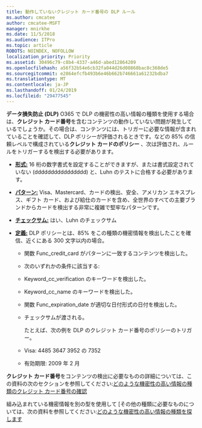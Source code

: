 ```yaml
---
title: 動作していないクレジット カード番号の DLP ルール
ms.author: cmcatee
author: cmcatee-MSFT
manager: mnirkhe
ms.date: 11/5/2018
ms.audience: ITPro
ms.topic: article
ROBOTS: NOINDEX, NOFOLLOW
localization_priority: Priority
ms.assetid: 30496c79-c8b4-4337-a46d-abed12864209
ms.openlocfilehash: a56f32b54e6cb32fa044d26d08868bac8c368de5
ms.sourcegitcommit: e2864efcfb493b6e46b662b746661a61232bdba7
ms.translationtype: MT
ms.contentlocale: ja-JP
ms.lasthandoff: 01/24/2019
ms.locfileid: "29477545"
---
```

**データ損失防止 (DLP)** O365 で DLP の機密性の高い情報の種類を使用する場合は、**クレジット カード番号**を含むコンテンツの動作していない問題が発生しているでしょうか。その場合は、コンテンツには、トリガーに必要な情報が含まれていることを確認して、DLP ポリシーが評価されるときです。などの 85% の信頼レベルで構成されている**クレジット カードのポリシー** 、次は評価され、ルールをトリガーするを検出する必要があります。 
  
- **[形式:](https://docs.microsoft.com/en-us/office365/securitycompliance/what-the-sensitive-information-types-look-for#format-19)** 16 桁の数字書式を設定することができますが、または書式設定されていない (dddddddddddddddd) と、Luhn のテストに合格する必要があります。 
    
- **[パターン:](https://docs.microsoft.com/en-us/office365/securitycompliance/what-the-sensitive-information-types-look-for#pattern-19)** Visa、Mastercard、カードの検出、安全、アメリカン エキスプレス、ギフト カード、および給仕のカードを含め、全世界のすべての主要ブランドからカードを検出する非常に複雑で堅牢なパターンです。 
    
- **[チェックサム:](https://docs.microsoft.com/en-us/office365/securitycompliance/what-the-sensitive-information-types-look-for#checksum-19)** はい、Luhn のチェックサム 
    
- **[定義:](https://docs.microsoft.com/en-us/office365/securitycompliance/what-the-sensitive-information-types-look-for#definition-19)** DLP ポリシーとは、85% をこの種類の機密情報を検出したことを確信、近くにある 300 文字以内の場合。 
    
  - 関数 Func_credit_card がパターンに一致するコンテンツを検出した。
    
  - 次のいずれかの条件に該当する: 
    
  - Keyword_cc_verification のキーワードを検出した。
    
  - Keyword_cc_name のキーワードを検出した。
    
  - 関数 Func_expiration_date が適切な日付形式の日付を検出した。
    
  - チェックサムが渡される。
    
    たとえば、次の例を DLP のクレジット カード番号のポリシーのトリガー。
    
  - Visa: 4485 3647 3952 の 7352 
    
  - 有効期限: 2009 年 2 月
    
**クレジット カード番号**をコンテンツの検出に必要なものの詳細については、この資料の次のセクションを参照してください:[どのような機密性の高い情報の種類のクレジット カード番号の確認](https://docs.microsoft.com/en-us/office365/securitycompliance/what-the-sensitive-information-types-look-for#credit-card-number)
  
組み込まれている機密情報を別の型を使用して [その他の種類に必要なものについては、次の資料を参照してください:[どのような機密性の高い情報の種類を探します](https://docs.microsoft.com/en-us/office365/securitycompliance/what-the-sensitive-information-types-look-for)
  

